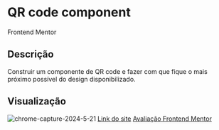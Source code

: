 # QR code component
Frontend Mentor
## Descrição
Construir um componente de QR code e fazer com que fique o mais próximo possível do design disponibilizado.
## Visualização
![chrome-capture-2024-5-21](https://github.com/pedrowfilho/challenges/assets/44990312/639ad0d0-5aad-444a-9d43-e41700a1d60d)
[Link do site](https://pedrowfilho.github.io/challenges/frontend-mentor/newbie/qr-code/)
[Avaliação Frontend Mentor](https://www.frontendmentor.io/solutions/soluo-utilizando-html5-css3-e-flexbox-t_rRmK7cqY)
